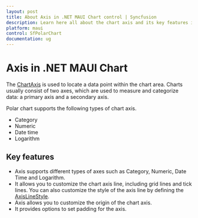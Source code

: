 ```yaml
---
layout: post
title: About Axis in .NET MAUI Chart control | Syncfusion
description: Learn here all about the chart axis and its key features in the Syncfusion .NET MAUI Chart (SfPolarChart) control.
platform: maui
control: SfPolarChart
documentation: ug
---
```


# Axis in .NET MAUI Chart

The [ChartAxis]() is used to locate a data point within the chart area. Charts usually consist of two axes, which are used to measure and categorize data: a primary axis and a secondary axis.

Polar chart supports the following types of chart axis.

* Category
* Numeric
* Date time
* Logarithm

## Key features

* Axis supports different types of axes such as Category, Numeric, Date Time and Logarithm.
* It allows you to customize the chart axis line, including grid lines and tick lines. You can also customize the style of the axis line by defining the [AxisLineStyle]().
* Axis allows you to customize the origin of the chart axis.
* It provides options to set padding for the axis.